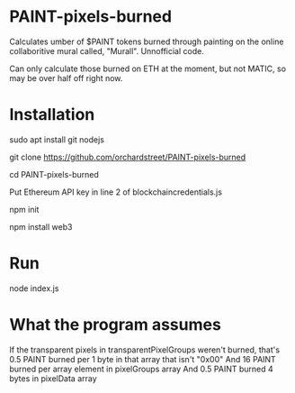 # PAINT-pixels-burned

Calculates umber of $PAINT tokens burned through painting on the online collaboritive mural called, "Murall".  Unnofficial code.

Can only calculate those burned on ETH at the moment, but not MATIC, so may be over half off right now.

# Installation
sudo apt install git nodejs

git clone https://github.com/orchardstreet/PAINT-pixels-burned

cd PAINT-pixels-burned

Put Ethereum API key in line 2 of blockchaincredentials.js

npm init

npm install web3

# Run
node index.js

# What the program assumes
If the transparent pixels in transparentPixelGroups weren't burned, that's 0.5 PAINT burned per 1 byte in that array that isn't "0x00"
And 16 PAINT burned per array element in pixelGroups array
And 0.5 PAINT burned 4 bytes in pixelData array
